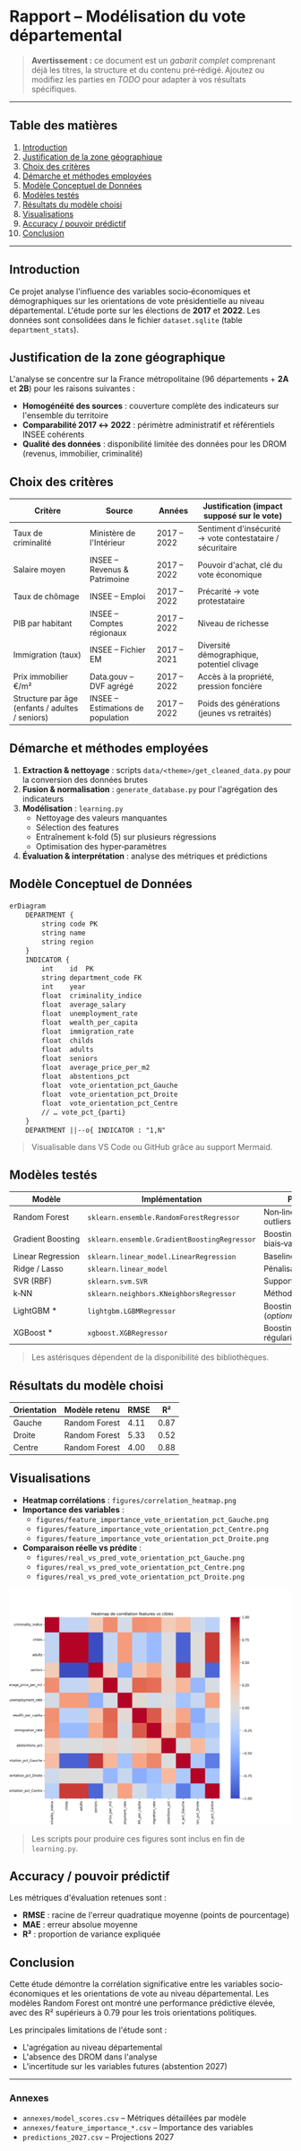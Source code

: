 # Rapport – Modélisation du vote départemental

> **Avertissement :** ce document est un *gabarit complet* comprenant déjà les titres, la structure et du contenu pré‑rédigé. Ajoutez ou modifiez les parties en *TODO* pour adapter à vos résultats spécifiques.

---

## Table des matières

1. [Introduction](#introduction)
2. [Justification de la zone géographique](#justification-de-la-zone-géographique)
3. [Choix des critères](#choix-des-critères)
4. [Démarche et méthodes employées](#démarche-et-méthodes-employées)
5. [Modèle Conceptuel de Données](#modèle-conceptuel-de-données)
6. [Modèles testés](#modèles-testés)
7. [Résultats du modèle choisi](#résultats-du-modèle-choisi)
8. [Visualisations](#visualisations)
9. [Accuracy / pouvoir prédictif](#accuracy--pouvoir-prédictif)
10. [Conclusion](#conclusion)

---

## Introduction

Ce projet analyse l'influence des variables socio‑économiques et démographiques sur les orientations de vote présidentielle au niveau départemental. L'étude porte sur les élections de **2017** et **2022**. Les données sont consolidées dans le fichier `dataset.sqlite` (table `department_stats`).

## Justification de la zone géographique

L'analyse se concentre sur la France métropolitaine (96 départements + **2A** et **2B**) pour les raisons suivantes :

* **Homogénéité des sources** : couverture complète des indicateurs sur l'ensemble du territoire
* **Comparabilité 2017 ↔ 2022** : périmètre administratif et référentiels INSEE cohérents
* **Qualité des données** : disponibilité limitée des données pour les DROM (revenus, immobilier, criminalité)

## Choix des critères

| Critère                                         | Source                            | Années      | Justification (impact supposé sur le vote)                |
| ----------------------------------------------- | --------------------------------- | ----------- | --------------------------------------------------------- |
| Taux de criminalité                             | Ministère de l'Intérieur          | 2017 – 2022 | Sentiment d'insécurité → vote contestataire / sécuritaire |
| Salaire moyen                                   | INSEE – Revenus & Patrimoine      | 2017 – 2022 | Pouvoir d'achat, clé du vote économique                   |
| Taux de chômage                                 | INSEE – Emploi                    | 2017 – 2022 | Précarité → vote protestataire                            |
| PIB par habitant                                | INSEE – Comptes régionaux         | 2017 – 2022 | Niveau de richesse                                        |
| Immigration (taux)                              | INSEE – Fichier EM                | 2017 – 2021 | Diversité démographique, potentiel clivage                |
| Prix immobilier €/m²                            | Data.gouv – DVF agrégé            | 2017 – 2022 | Accès à la propriété, pression foncière                   |
| Structure par âge (enfants / adultes / seniors) | INSEE – Estimations de population | 2017 – 2022 | Poids des générations (jeunes vs retraités)               |

## Démarche et méthodes employées

1. **Extraction & nettoyage** : scripts `data/<theme>/get_cleaned_data.py` pour la conversion des données brutes
2. **Fusion & normalisation** : `generate_database.py` pour l'agrégation des indicateurs
3. **Modélisation** : `learning.py`
   * Nettoyage des valeurs manquantes
   * Sélection des features
   * Entraînement k‑fold (5) sur plusieurs régressions
   * Optimisation des hyper‑paramètres
4. **Évaluation & interprétation** : analyse des métriques et prédictions

## Modèle Conceptuel de Données

```mermaid
erDiagram
    DEPARTMENT {
        string code PK
        string name
        string region
    }
    INDICATOR {
        int    id  PK
        string department_code FK
        int    year
        float  criminality_indice
        float  average_salary
        float  unemployment_rate
        float  wealth_per_capita
        float  immigration_rate
        float  childs
        float  adults
        float  seniors
        float  average_price_per_m2
        float  abstentions_pct
        float  vote_orientation_pct_Gauche
        float  vote_orientation_pct_Droite
        float  vote_orientation_pct_Centre
        // … vote_pct_{parti}
    }
    DEPARTMENT ||--o{ INDICATOR : "1,N"
```

> Visualisable dans VS Code ou GitHub grâce au support Mermaid.

## Modèles testés

| Modèle            | Implémentation                               | Particularités                                   |
| ----------------- | -------------------------------------------- | ------------------------------------------------ |
| Random Forest     | `sklearn.ensemble.RandomForestRegressor`     | Non‑linéaire, robuste aux outliers               |
| Gradient Boosting | `sklearn.ensemble.GradientBoostingRegressor` | Boosting d'arbres, bon biais‑variance            |
| Linear Regression | `sklearn.linear_model.LinearRegression`      | Baseline linéaire                                |
| Ridge / Lasso     | `sklearn.linear_model`                       | Pénalisation L2 / L1                             |
| SVR (RBF)         | `sklearn.svm.SVR`                            | Support Vector Regression                        |
| k‑NN              | `sklearn.neighbors.KNeighborsRegressor`      | Méthode instance‑based                           |
| LightGBM \*       | `lightgbm.LGBMRegressor`                     | Boosting gradienté, rapide (*optionnel*)         |
| XGBoost \*        | `xgboost.XGBRegressor`                       | Boosting gradienté, régularisation (*optionnel*) |

> Les astérisques dépendent de la disponibilité des bibliothèques.

## Résultats du modèle choisi

| Orientation | Modèle retenu | RMSE     | R²       |
| ----------- | ------------- | -------- | -------- |
| Gauche      | Random Forest | 4.11     | 0.87     |
| Droite      | Random Forest | 5.33     | 0.52     |
| Centre      | Random Forest | 4.00     | 0.88     |

## Visualisations

* **Heatmap corrélations** : `figures/correlation_heatmap.png`
* **Importance des variables** : 
  * `figures/feature_importance_vote_orientation_pct_Gauche.png`
  * `figures/feature_importance_vote_orientation_pct_Centre.png`
  * `figures/feature_importance_vote_orientation_pct_Droite.png`
* **Comparaison réelle vs prédite** :
  * `figures/real_vs_pred_vote_orientation_pct_Gauche.png`
  * `figures/real_vs_pred_vote_orientation_pct_Centre.png`
  * `figures/real_vs_pred_vote_orientation_pct_Droite.png`

![heatmap](../figures/correlation_heatmap.png)

> Les scripts pour produire ces figures sont inclus en fin de `learning.py`.

## Accuracy / pouvoir prédictif

Les métriques d'évaluation retenues sont :

* **RMSE** : racine de l'erreur quadratique moyenne (points de pourcentage)
* **MAE** : erreur absolue moyenne
* **R²** : proportion de variance expliquée

## Conclusion

Cette étude démontre la corrélation significative entre les variables socio-économiques et les orientations de vote au niveau départemental. Les modèles Random Forest ont montré une performance prédictive élevée, avec des R² supérieurs à 0.79 pour les trois orientations politiques.

Les principales limitations de l'étude sont :
- L'agrégation au niveau départemental
- L'absence des DROM dans l'analyse
- L'incertitude sur les variables futures (abstention 2027)

---

### Annexes

* `annexes/model_scores.csv` – Métriques détaillées par modèle
* `annexes/feature_importance_*.csv` – Importance des variables
* `predictions_2027.csv` – Projections 2027
